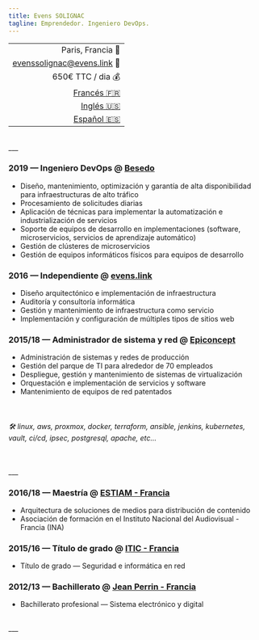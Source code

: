 ```yaml
---
title: Evens SOLIGNAC
tagline: Emprendedor. Ingeniero DevOps.
---
```

||
|-:|
| Paris, Francia :office: |
| [evenssolignac@evens.link](#) :e-mail: |
| 650€ TTC / dia :moneybag: |
| [Francés :fr:](https://evens.link) |
| [Inglés :us:](https://evens.link/en/) |
| [Español :es:](https://evens.link/es/) |

<br />
___
<br />

<!-- ## Experiencias -->

### 2019 — Ingeniero DevOps @ [Besedo](https://besedo.com/)
- Diseño, mantenimiento, optimización y garantía de alta disponibilidad para infraestructuras de alto tráfico
- Procesamiento de solicitudes diarias
- Aplicación de técnicas para implementar la automatización e industrialización de servicios
- Soporte de equipos de desarrollo en implementaciones (software, microservicios, servicios de aprendizaje automático)
- Gestión de clústeres de microservicios
- Gestión de equipos informáticos físicos para equipos de desarrollo

### 2016 — Independiente @ [evens.link](#)
- Diseño arquitectónico e implementación de infraestructura
- Auditoría y consultoría informática
- Gestión y mantenimiento de infraestructura como servicio
- Implementación y configuración de múltiples tipos de sitios web

### 2015/18 — Administrador de sistema y red @ [Epiconcept](https://www.epiconcept.fr)
- Administración de sistemas y redes de producción
- Gestión del parque de TI para alrededor de 70 empleados
- Despliegue, gestión y mantenimiento de sistemas de virtualización
- Orquestación e implementación de servicios y software
- Mantenimiento de equipos de red patentados
<br />

<!-- ## Habilidades -->

###### :hammer_and_wrench: linux, aws, proxmox, docker, terraform, ansible, jenkins, kubernetes, vault, ci/cd, ipsec, postgresql, apache, etc...

<br />
___
<br />

<!-- ## Formación -->

### 2016/18 — Maestría @ [ESTIAM - Francia](https://www.estiam.education)
- Arquitectura de soluciones de medios para distribución de contenido
- Asociación de formación en el Instituto Nacional del Audiovisual - Francia (INA)

### 2015/16 — Título de grado @ [ITIC - Francia](https://www.iticparis.com)
- Título de grado — Seguridad e informática en red

### 2012/13 — Bachillerato @ [Jean Perrin - Francia](https://www.jeanperrin.org/portail/)
- Bachillerato profesional — Sistema electrónico y digital

<br />
___
<br />
